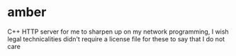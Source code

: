 # amber
C++ HTTP server for me to sharpen up on my network programming, I wish legal technicalities didn't require a license file for these to say that I do not care
